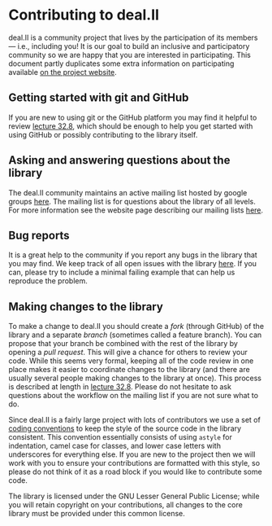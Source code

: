 # Contributing to deal.II
deal.II is a community project that lives by the participation of its members — i.e., including you! It is our goal to build an inclusive and participatory community so we are happy that you are interested in participating. This document partly duplicates some extra information on participating available [on the project website](https://www.dealii.org/participate.html).

## Getting started with git and GitHub
If you are new to using git or the GitHub platform you may find it helpful to review [lecture 32.8](http://www.math.tamu.edu/~bangerth/videos.676.32.8.html), which should be enough to help you get started with using GitHub or possibly contributing to the library itself.

## Asking and answering questions about the library
The deal.II community maintains an active mailing list hosted by google groups [here](https://groups.google.com/forum/#!forum/dealii). The mailing list is for questions about the library of all levels. For more information see the website page describing our mailing lists [here](https://www.dealii.org/mail.html).

## Bug reports
It is a great help to the community if you report any bugs in the library that you may find. We keep track of all open issues with the library [here](https://github.com/dealii/dealii/issues). If you can, please try to include a minimal failing example that can help us reproduce the problem.

## Making changes to the library
To make a change to deal.II you should create a *fork* (through GitHub) of the library and a separate *branch* (sometimes called a feature branch). You can propose that your branch be combined with the rest of the library by opening a *pull request*. This will give a chance for others to review your code. While this seems very formal, keeping all of the code review in one place makes it easier to coordinate changes to the library (and there are usually several people making changes to the library at once). This process is described at length in [lecture 32.8](http://www.math.tamu.edu/~bangerth/videos.676.32.8.html). Please do not hesitate to ask questions about the workflow on the mailing list if you are not sure what to do.

Since deal.II is a fairly large project with lots of contributors we use a set of [coding conventions](https://www.dealii.org/developer/doxygen/deal.II/CodingConventions.html) to keep the style of the source code in the library consistent. This convention essentially consists of using `astyle` for indentation, camel case for classes, and lower case letters with underscores for everything else. If you are new to the project then we will work with you to ensure your contributions are formatted with this style, so please do not think of it as a road block if you would like to contribute some code.

The library is licensed under the GNU Lesser General Public License; while you will retain copyright on your contributions, all changes to the core library must be provided under this common license.
